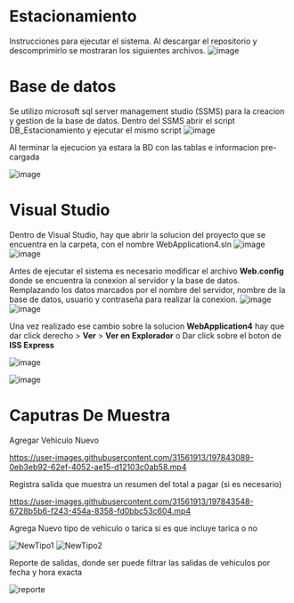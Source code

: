 # Estacionamiento
Instrucciones  para ejecutar el sistema.
Al descargar el repositorio y descomprimirlo se mostraran los siguientes archivos.
![image](https://user-images.githubusercontent.com/31561913/185724739-c5d83b81-0b8d-4e95-9458-da25ea432544.png)

# Base de datos
Se utilizo microsoft sql server management studio (SSMS) para la creacion y gestion de la base de datos.
Dentro del SSMS abrir el script DB_Estacionamiento y ejecutar el mismo script
![image](https://user-images.githubusercontent.com/31561913/185724933-eb774444-218b-41e4-8523-d4de46ded765.png)

Al terminar la ejecucion ya estara la BD con las tablas e informacion pre-cargada

![image](https://user-images.githubusercontent.com/31561913/185724961-a8eedb92-a959-4d13-b86f-37b16771434b.png)

# Visual Studio
Dentro de Visual Studio, hay que abrir la solucion del proyecto que se encuentra en la carpeta, con el nombre WebApplication4.sln
![image](https://user-images.githubusercontent.com/31561913/185725005-a2870429-92b9-45b0-b646-50846268a120.png)
![image](https://user-images.githubusercontent.com/31561913/185725055-98d2205b-0e3a-4db8-9c61-d8fd6e8a458b.png)

Antes de ejecutar el sistema es necesario modificar el archivo **Web.config** donde se encuentra la conexion al servidor y la base de datos.
Remplazando los datos marcados por el nombre del servidor, nombre de la base de datos, usuario y contraseña para realizar la conexion.
![image](https://user-images.githubusercontent.com/31561913/185725178-8098149d-24eb-4db0-84e3-6d3040c5c505.png)
![image](https://user-images.githubusercontent.com/31561913/185725334-1fdfe35b-9a60-476b-a323-3e40c36308bd.png)

Una vez realizado ese cambio sobre la solucion **WebApplication4** hay que dar click derecho > **Ver** > **Ver en Explorador** o Dar click sobre el boton de **ISS Express**

![image](https://user-images.githubusercontent.com/31561913/185725441-1a678a9c-03b8-48c3-b09f-c87ef02eb55a.png) 

![image](https://user-images.githubusercontent.com/31561913/185725519-32564b48-00b2-4125-b3d5-e3cf6207106b.png)


# Caputras De Muestra

Agregar Vehiculo Nuevo

https://user-images.githubusercontent.com/31561913/197843089-0eb3eb92-62ef-4052-ae15-d12103c0ab58.mp4

Registra salida que muestra un resumen del total a pagar (si es necesario)

https://user-images.githubusercontent.com/31561913/197843548-6728b5b6-f243-454a-8358-fd0bbc53c604.mp4

Agrega Nuevo tipo de vehiculo o tarica si es que incluye tarica o no

![NewTipo1](https://user-images.githubusercontent.com/31561913/197847041-bcfe914e-e4b4-4e2b-aa29-7107497d9861.PNG)
![NewTipo2](https://user-images.githubusercontent.com/31561913/197847045-441a30ea-57c8-4e95-a15d-ed4c718f7e2f.PNG)

Reporte de salidas, donde ser puede filtrar las salidas de vehiculos por fecha y hora exacta

![reporte](https://user-images.githubusercontent.com/31561913/197847289-84037d8e-7a88-442b-b1e7-fea8b341c1b5.PNG)


